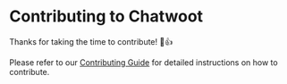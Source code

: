 # Contributing to Chatwoot

Thanks for taking the time to contribute! :tada::+1:

Please refer to our [Contributing Guide](https://onreply.io/docs/contributing-guide) for detailed instructions on how to contribute.
